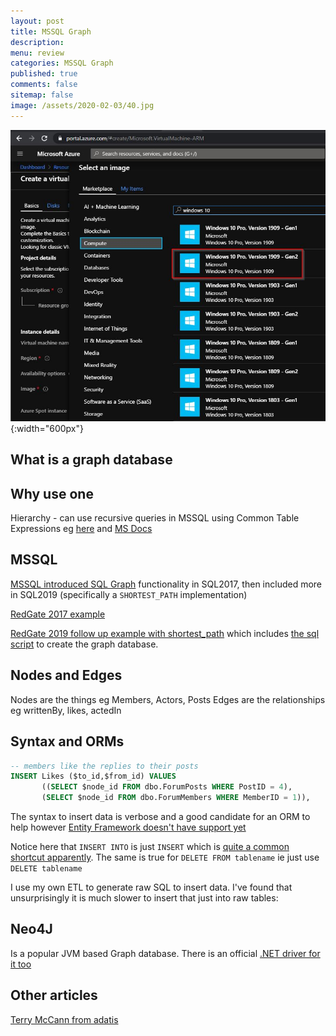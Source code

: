 ```yaml
---
layout: post
title: MSSQL Graph 
description: 
menu: review
categories: MSSQL Graph
published: true 
comments: false     
sitemap: false
image: /assets/2020-02-03/40.jpg
---
```


![alt text](/assets/2020-02-03/41.jpg "Choosing an image"){:width="600px"}

## What is a graph database

## Why use one

Hierarchy - can use recursive queries in MSSQL using Common Table Expressions eg [here](https://stackoverflow.com/questions/14518090/recursive-query-in-sql-server) and [MS Docs](https://docs.microsoft.com/en-us/sql/t-sql/queries/with-common-table-expression-transact-sql?view=sql-server-ver15)

## MSSQL

[MSSQL introduced SQL Graph](https://docs.microsoft.com/en-us/sql/relational-databases/graphs/sql-graph-overview?view=sql-server-ver15) functionality in SQL2017, then included more in SQL2019 (specifically a `SHORTEST_PATH` implementation)

[RedGate 2017 example](https://www.red-gate.com/simple-talk/sql/t-sql-programming/sql-graph-objects-sql-server-2017-good-bad/)

[RedGate 2019 follow up example with shortest_path](https://www.red-gate.com/simple-talk/sql/sql-development/sql-server-2019-graph-database-and-shortest_path/) which includes [the sql script](https://1drv.ms/u/s!ApgSbfuN8DmZnMZyL0ATb0ZnmOkvqg?e=VwBGjy) to create the graph database.

## Nodes and Edges

Nodes are the things eg Members, Actors, Posts
Edges are the relationships eg writtenBy, likes, actedIn


## Syntax and ORMs

```sql
-- members like the replies to their posts
INSERT Likes ($to_id,$from_id) VALUES
       ((SELECT $node_id FROM dbo.ForumPosts WHERE PostID = 4),
       (SELECT $node_id FROM dbo.ForumMembers WHERE MemberID = 1)),

```

The syntax to insert data is verbose and a good candidate for an ORM to help however [Entity Framework doesn't have support yet](https://stackoverflow.com/questions/46733719/syntax-for-entity-framework-query-to-sql-server-2017-graph-database) 

Notice here that `INSERT INTO` is just `INSERT` which is [quite a common shortcut apparently](https://www.red-gate.com/simple-talk/sql/learn-sql-server/working-with-the-insert-statement-in-sql-server/). The same is true for `DELETE FROM tablename` ie just use `DELETE tablename`

I use my own ETL to generate raw SQL to insert data. I've found that unsurprisingly it is much slower to insert that just into raw tables:




## Neo4J

Is a popular JVM based Graph database. There is an official [.NET driver for it too](https://neo4j.com/developer/dotnet/)

## Other articles

[Terry McCann from adatis](https://adatis.co.uk/sql-server-2017-graph-data-processing-an-introduction/)
